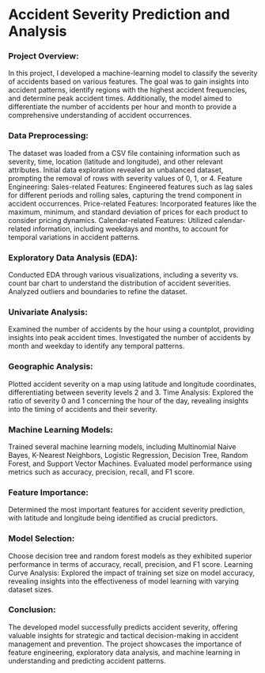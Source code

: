 # Accident Severity Prediction and Analysis

### Project Overview:
In this project, I developed a machine-learning model to classify the severity of accidents based on various features. The goal was to gain insights into accident patterns, identify regions with the highest accident frequencies, and determine peak accident times. Additionally, the model aimed to differentiate the number of accidents per hour and month to provide a comprehensive understanding of accident occurrences.

### Data Preprocessing:
The dataset was loaded from a CSV file containing information such as severity, time, location (latitude and longitude), and other relevant attributes.
Initial data exploration revealed an unbalanced dataset, prompting the removal of rows with severity values of 0, 1, or 4.
Feature Engineering:
Sales-related Features: Engineered features such as lag sales for different periods and rolling sales, capturing the trend component in accident occurrences.
Price-related Features: Incorporated features like the maximum, minimum, and standard deviation of prices for each product to consider pricing dynamics.
Calendar-related Features: Utilized calendar-related information, including weekdays and months, to account for temporal variations in accident patterns.

### Exploratory Data Analysis (EDA):
Conducted EDA through various visualizations, including a severity vs. count bar chart to understand the distribution of accident severities.
Analyzed outliers and boundaries to refine the dataset.

### Univariate Analysis:
Examined the number of accidents by the hour using a countplot, providing insights into peak accident times.
Investigated the number of accidents by month and weekday to identify any temporal patterns.

### Geographic Analysis:
Plotted accident severity on a map using latitude and longitude coordinates, differentiating between severity levels 2 and 3.
Time Analysis:
Explored the ratio of severity 0 and 1 concerning the hour of the day, revealing insights into the timing of accidents and their severity.

### Machine Learning Models:
Trained several machine learning models, including Multinomial Naive Bayes, K-Nearest Neighbors, Logistic Regression, Decision Tree, Random Forest, and Support Vector Machines.
Evaluated model performance using metrics such as accuracy, precision, recall, and F1 score.

### Feature Importance:
Determined the most important features for accident severity prediction, with latitude and longitude being identified as crucial predictors.

### Model Selection:
Choose decision tree and random forest models as they exhibited superior performance in terms of accuracy, recall, precision, and F1 score.
Learning Curve Analysis:
Explored the impact of training set size on model accuracy, revealing insights into the effectiveness of model learning with varying dataset sizes.

### Conclusion:
The developed model successfully predicts accident severity, offering valuable insights for strategic and tactical decision-making in accident management and prevention. The project showcases the importance of feature engineering, exploratory data analysis, and machine learning in understanding and predicting accident patterns.






